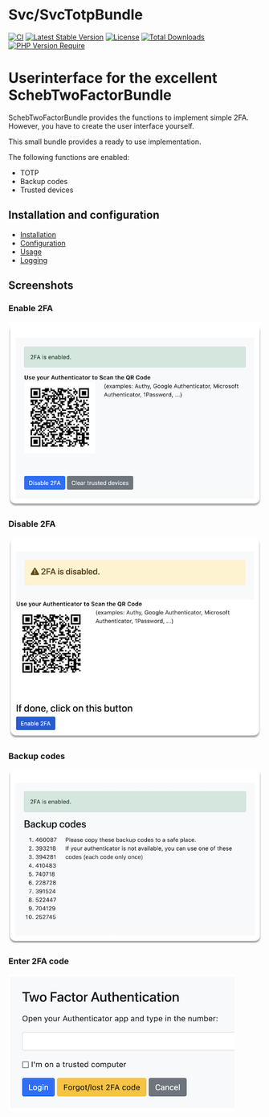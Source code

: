 # Svc/SvcTotpBundle

[![CI](https://github.com/Sven-Ve/svc-totp-bundle/actions/workflows/php.yml/badge.svg)](https://github.com/Sven-Ve/svc-totp-bundle/actions/workflows/php.yml) 
[![Latest Stable Version](https://poser.pugx.org/svc/totp-bundle/v)](https://packagist.org/packages/svc/totp-bundle) 
[![License](https://poser.pugx.org/svc/totp-bundle/license)](https://packagist.org/packages/svc/totp-bundle) 
[![Total Downloads](https://poser.pugx.org/svc/totp-bundle/downloads)](https://packagist.org/packages/svc/totp-bundle)
[![PHP Version Require](http://poser.pugx.org/svc/totp-bundle/require/php)](https://packagist.org/packages/svc/totp-bundle)


# Userinterface for the excellent SchebTwoFactorBundle

SchebTwoFactorBundle provides the functions to implement simple 2FA. However, you have to create the user interface yourself.

This small bundle provides a ready to use implementation.

The following functions are enabled:
* TOTP 
* Backup codes
* Trusted devices

## Installation and configuration
* [Installation](docs/installation.md)
* [Configuration](docs/config.md)
* [Usage](docs/usage.md)
* [Logging](docs/logging.md)

## Screenshots

### Enable 2FA

![Enable 2FA](/docs/images/2fa-enabled.png)

### Disable 2FA

![Disable 2FA](/docs/images/2fa-disabled.png)

### Backup codes

![Backup codes](/docs/images/backup-codes.png)

### Enter 2FA code

![Enter 2FA code](/docs/images/2fa-enter-code.png)
